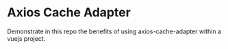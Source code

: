 # Axios Cache Adapter

Demonstrate in this repo the benefits of using axios-cache-adapter within a vuejs project.

